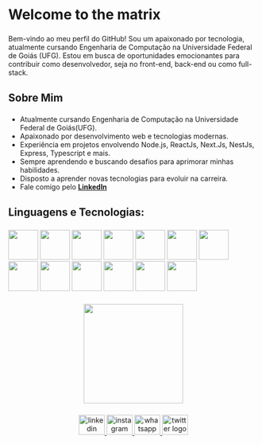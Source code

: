 <h1 align="left">Welcome to the matrix</h1>

###

<p align="left">Bem-vindo ao meu perfil do GitHub! Sou um apaixonado por tecnologia, atualmente cursando Engenharia de Computação na Universidade Federal de Goiás (UFG). Estou em busca de oportunidades emocionantes para contribuir como desenvolvedor, seja no front-end, back-end ou como full-stack.</p>

###

<h2 align="left">Sobre Mim</h2>

###

<p align="left">
  
  - Atualmente cursando Engenharia de Computação na Universidade Federal de Goiás(UFG).
  - Apaixonado por desenvolvimento web e tecnologias modernas.
  - Experiência em projetos envolvendo Node.js, ReactJs, Next.Js, NestJs, Express, Typescript e mais.
  - Sempre aprendendo e buscando desafios para aprimorar minhas habilidades.
  - Disposto a aprender novas tecnologias para evoluir na carreira.
  - Fale comigo pelo <a href="https://www.linkedin.com/in/matheusz-nied/"><strong>LinkedIn</strong></a>
</p>

###

<h2 align="left">Linguagens e Tecnologias:</h2>

###

<div align="left">
<img src="https://cdn.jsdelivr.net/gh/devicons/devicon/icons/javascript/javascript-original.svg" height="60"/>
<img src="https://cdn.jsdelivr.net/gh/devicons/devicon/icons/typescript/typescript-original.svg" height="60" />
<img src="https://cdn.jsdelivr.net/gh/devicons/devicon/icons/react/react-original.svg" height="60"/>
<img src="https://d2nir1j4sou8ez.cloudfront.net/wp-content/uploads/2021/12/nextjs-boilerplate-logo.png" height="60"/>
<img src="https://cdn-icons-png.flaticon.com/512/919/919825.png" height="60"/>
<img src="https://cdn.jsdelivr.net/gh/devicons/devicon/icons/nestjs/nestjs-plain.svg" height="60"  />
<img src="https://adware-technologies.s3.amazonaws.com/uploads/technology/thumbnail/20/express-js.png" height="60"/>
<img src="https://cdn.jsdelivr.net/gh/devicons/devicon/icons/postgresql/postgresql-original-wordmark.svg" height="60"/>
<img src="https://cdn.jsdelivr.net/gh/devicons/devicon/icons/mongodb/mongodb-original-wordmark.svg" height="60"/>
<img src="https://cdn.jsdelivr.net/gh/devicons/devicon/icons/html5/html5-original-wordmark.svg" height="60" />
<img src="https://cdn.jsdelivr.net/gh/devicons/devicon/icons/css3/css3-original-wordmark.svg" height="60" />
<img src="https://cdn.jsdelivr.net/gh/devicons/devicon/icons/tailwindcss/tailwindcss-original-wordmark.svg" height="60" />
  <img src="https://cdn.jsdelivr.net/gh/devicons/devicon/icons/go/go-original-wordmark.svg" height="60" />

</div>

###

<div align="center">
  <img height="200" src="https://images.gr-assets.com/hostedimages/1380222758ra/460800.gif"  />
</div>

###

<div align="center">
  <a href="https://www.linkedin.com/in/matheus-fernandes-da-silva-5810201b6/" target="_blank">
    <img src="https://raw.githubusercontent.com/maurodesouza/profile-readme-generator/master/src/assets/icons/social/linkedin/default.svg" width="52" height="40" alt="linkedin logo"  />
  </a>
  <a href="https://www.instagram.com/matheusz.nied/" target="_blank">
    <img src="https://raw.githubusercontent.com/maurodesouza/profile-readme-generator/master/src/assets/icons/social/instagram/default.svg" width="52" height="40" alt="instagram logo"  />
  </a>
  <a href="https://api.whatsapp.com/send?phone=62994395965" target="_blank">
    <img src="https://raw.githubusercontent.com/maurodesouza/profile-readme-generator/master/src/assets/icons/social/whatsapp/default.svg" width="52" height="40" alt="whatsapp logo"  />
  </a>
  <a href="https://twitter.com/matheusz_nied" target="_blank">
    <img src="https://raw.githubusercontent.com/maurodesouza/profile-readme-generator/master/src/assets/icons/social/twitter/default.svg" width="52" height="40" alt="twitter logo"  />
  </a>
</div>

###
